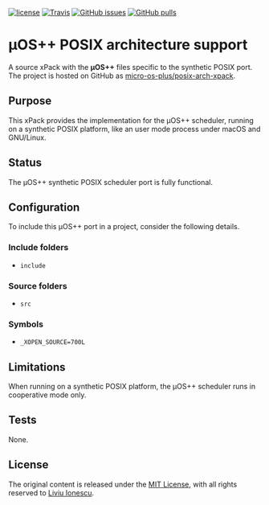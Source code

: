[![license](https://img.shields.io/github/license/micro-os-plus/posix-arch-xpack.svg)](https://github.com/micro-os-plus/posix-arch-xpack/blob/xpack/LICENSE)
[![Travis](https://img.shields.io/travis/micro-os-plus/posix-arch-xpack.svg)](https://travis-ci.org/micro-os-plus/posix-arch-xpack)
[![GitHub issues](https://img.shields.io/github/issues/micro-os-plus/posix-arch-xpack.svg)](https://github.com/micro-os-plus/posix-arch-xpack/issues)
[![GitHub pulls](https://img.shields.io/github/issues-pr/micro-os-plus/posix-arch-xpack.svg)](https://github.com/micro-os-plus/posix-arch-xpack/pulls)

# µOS++ POSIX architecture support

A source xPack with the **µOS++** files specific to the synthetic POSIX port.
The project is hosted on GitHub as
[micro-os-plus/posix-arch-xpack](https://github.com/micro-os-plus/posix-arch-xpack).

## Purpose

This xPack provides the implementation for the µOS++ scheduler,
running on a synthetic POSIX platform, like an user mode process under
macOS and GNU/Linux.

## Status

The µOS++ synthetic POSIX scheduler port is fully functional.

## Configuration

To include this µOS++ port in a project, consider the following details.

### Include folders

- `include`

### Source folders

- `src`

### Symbols

- `_XOPEN_SOURCE=700L`

## Limitations

When running on a synthetic POSIX platform, the µOS++ scheduler runs 
in cooperative mode only.

## Tests

None.

## License

The original content is released under the
[MIT License](https://opensource.org/licenses/MIT), with all rights reserved to
[Liviu Ionescu](https://github.com/ilg-ul).
